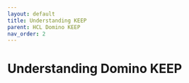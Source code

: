 ```yaml
---
layout: default
title: Understanding KEEP
parent: HCL Domino KEEP
nav_order: 2
---
```


# Understanding Domino KEEP
